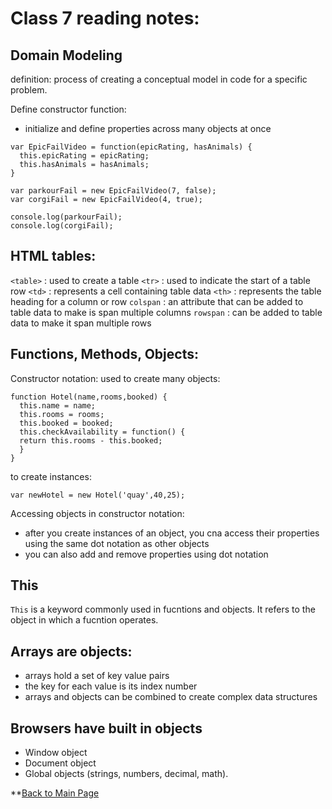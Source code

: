 # Class 7 reading notes:

## Domain Modeling
definition: process of creating a conceptual model in code for a specific problem.

Define constructor function:
- initialize and define properties across many objects at once

````
var EpicFailVideo = function(epicRating, hasAnimals) {
  this.epicRating = epicRating;
  this.hasAnimals = hasAnimals;
}

var parkourFail = new EpicFailVideo(7, false);
var corgiFail = new EpicFailVideo(4, true);

console.log(parkourFail);
console.log(corgiFail);
````

## HTML tables:

`<table>` : used to create a table
`<tr>` : used to indicate the start of a table row
`<td>` : represents a cell containing table data
`<th>` : represents the table heading for a column or row
`colspan` : an attribute that can be added to table data to make is span multiple columns
`rowspan` : can be added to table data to make it span multiple rows

## Functions, Methods, Objects:

Constructor notation: used to create many objects:
````
function Hotel(name,rooms,booked) {
  this.name = name;
  this.rooms = rooms;
  this.booked = booked;
  this.checkAvailability = function() {
  return this.rooms - this.booked;
  }
}
````
to create instances:


````
var newHotel = new Hotel('quay',40,25);
````

Accessing objects in constructor notation:
- after you create instances of an object, you cna access their properties using the same dot notation as other objects
- you can also add and remove properties using dot notation

## This

`This` is a keyword commonly used in fucntions and objects. It refers to the object in which a fucntion operates. 

## Arrays are objects:
- arrays hold a set of key value pairs
- the key for each value is its index number
- arrays and objects can be combined to create complex data structures

## Browsers have built in objects
- Window object
- Document object
- Global objects (strings, numbers, decimal, math).

**[Back to Main Page](README.md)



